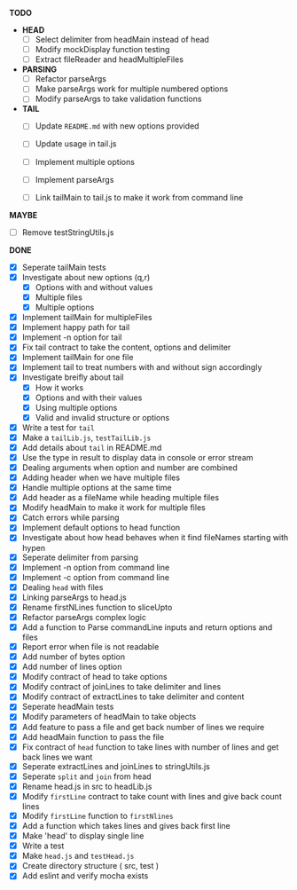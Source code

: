**TODO**
- **HEAD**
  - [ ] Select delimiter from headMain instead of head
  - [ ] Modify mockDisplay function testing
  - [ ] Extract fileReader and headMultipleFiles

- **PARSING**
  - [ ] Refactor parseArgs
  - [ ] Make parseArgs work for multiple numbered options
  - [ ] Modify parseArgs to take validation functions

- **TAIL**
  - [ ] Update `README.md` with new options provided
  - [ ] Update usage in tail.js
  - [ ] Implement multiple options
  - [ ] Implement parseArgs
  - [ ] Link tailMain to tail.js to make it work from command line


**MAYBE**
- [ ] Remove testStringUtils.js

**DONE**

- [x] Seperate tailMain tests
- [x] Investigate about new options (q,r)
  - [x] Options with and without values
  - [x] Multiple files
  - [x] Multiple options
- [x] Implement tailMain for multipleFiles
- [x] Implement happy path for tail
- [x] Implement -n option for tail
- [x] Fix tail contract to take the content, options and delimiter
- [x] Implement tailMain for one file
- [x] Implement tail to treat numbers with and without sign accordingly
- [x] Investigate breifly about tail
  - [x] How it works
  - [x] Options and with their values
  - [x] Using multiple options
  - [x] Valid and invalid structure or options
- [x] Write a test for `tail`
- [x] Make a `tailLib.js`, `testTailLib.js`
- [x] Add details about `tail` in README.md
- [x] Use the type in result to display data in console or error stream
- [x] Dealing arguments when option and number are combined 
- [x] Adding header when we have multiple files
- [x] Handle multiple options at the same time
- [x] Add header as a fileName while heading multiple files
- [x] Modify headMain to make it work for multiple files
- [x] Catch errors while parsing
- [x] Implement default options to head function
- [x] Investigate about how head behaves when it find fileNames starting with hypen
- [x] Seperate delimiter from parsing
- [x] Implement -n option from command line
- [x] Implement -c option from command line
- [x] Dealing `head` with files
- [x] Linking parseArgs to head.js
- [x] Rename firstNLines function to sliceUpto
- [x] Refactor parseArgs complex logic
- [x] Add a function to Parse commandLine inputs and return options and files
- [x] Report error when file is not readable
- [x] Add number of bytes option
- [x] Add number of lines option
- [x] Modify contract of head to take options
- [x] Modify contract of joinLines to take delimiter and lines
- [x] Modify contract of extractLines to take delimiter and content
- [x] Seperate headMain tests
- [x] Modify parameters of headMain to take objects
- [x] Add feature to pass a file and get back number of lines we require
- [x] Add headMain function to pass the file
- [x] Fix contract of `head` function to take lines with number of lines and get
 back lines we want
- [x] Seperate extractLines and joinLines to stringUtils.js
- [x] Seperate `split` and `join` from head
- [x] Rename head.js in src to headLib.js
- [x] Modify `firstLine` contract to take count with lines and give back count lines
- [x] Modify `firstLine` function to `firstNlines` 
- [x] Add a function which takes lines and gives back first line
- [x] Make 'head' to display single line
- [x] Write a test
- [x] Make `head.js` and `testHead.js` 
- [x] Create directory structure ( src, test )
- [x] Add eslint and verify mocha exists
